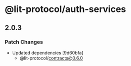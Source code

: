# @lit-protocol/auth-services

## 2.0.3

### Patch Changes

- Updated dependencies [9d60bfa]
  - @lit-protocol/contracts@0.6.0
